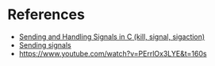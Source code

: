 # References
- [Sending and Handling Signals in C (kill, signal, sigaction)](https://www.youtube.com/watch?v=83M5-NPDeWs&t=227s)
- [Sending signals](https://www.codequoi.com/en/sending-and-intercepting-a-signal-in-c)
- https://www.youtube.com/watch?v=PErrlOx3LYE&t=160s
